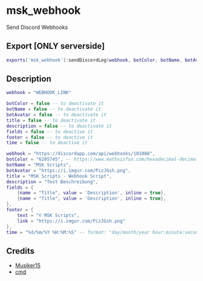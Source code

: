 # msk_webhook
Send Discord Webhooks

## Export [ONLY serverside]
```lua
exports['msk_webhook']:sendDiscordLog(webhook, botColor, botName, botAvatar, title, description, fields, footer, time)
```

## Description
```lua
webhook = "WEBHOOK_LINK"

botColor = false -- to deactivate it
botName = false -- to deactivate it
botAvatar = false -- to deactivate it
title = false -- to deactivate it
description = false -- to deactivate it
fields = false -- to deactive it
footer = false -- to deactive it
time = false -- to deactive it
```

```lua
webhook = "https://discordapp.com/api/webhooks/101088",
botColor = "6205745", -- https://www.mathsisfun.com/hexadecimal-decimal-colors.html
botName = "MSK Scripts",
botAvatar = "https://i.imgur.com/PizJGsh.png",
title = "MSK Scripts - Webhook Script",
description = "Test Beschreibung",
fields = {
    {name = "Title", value = 'Description', inline = true},
    {name = "Title", value = 'Description', inline = true},
},
footer = {
    text = "© MSK Scripts", 
    link = "https://i.imgur.com/PizJGsh.png"
},
time = "%d/%m/%Y %H:%M:%S" -- format: "day/month/year hour:minute:second"
```

## Credits
* [Musiker15](https://github.com/Musiker15)
* [cmd](https://github.com/msk-cmd)
